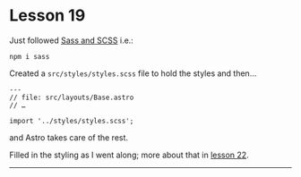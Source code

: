 # Lesson 19

Just followed [Sass and SCSS](https://docs.astro.build/en/guides/styling/#sass-and-scss) i.e.:

```shell
npm i sass
```

Created a `src/styles/styles.scss` file to hold the styles and then…

```Astro
---
// file: src/layouts/Base.astro
// …

import '../styles/styles.scss';
```

and Astro takes care of the rest.

Filled in the styling as I went along; more about that in [lesson 22](../../README.md#lesson-22).

---
